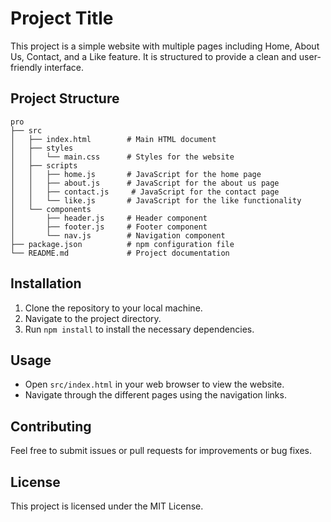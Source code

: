 # Project Title

This project is a simple website with multiple pages including Home, About Us, Contact, and a Like feature. It is structured to provide a clean and user-friendly interface.

## Project Structure

```
pro
├── src
│   ├── index.html        # Main HTML document
│   ├── styles
│   │   └── main.css      # Styles for the website
│   ├── scripts
│   │   ├── home.js       # JavaScript for the home page
│   │   ├── about.js      # JavaScript for the about us page
│   │   ├── contact.js     # JavaScript for the contact page
│   │   └── like.js       # JavaScript for the like functionality
│   └── components
│       ├── header.js     # Header component
│       ├── footer.js     # Footer component
│       └── nav.js        # Navigation component
├── package.json          # npm configuration file
└── README.md             # Project documentation
```

## Installation

1. Clone the repository to your local machine.
2. Navigate to the project directory.
3. Run `npm install` to install the necessary dependencies.

## Usage

- Open `src/index.html` in your web browser to view the website.
- Navigate through the different pages using the navigation links.

## Contributing

Feel free to submit issues or pull requests for improvements or bug fixes.

## License

This project is licensed under the MIT License.